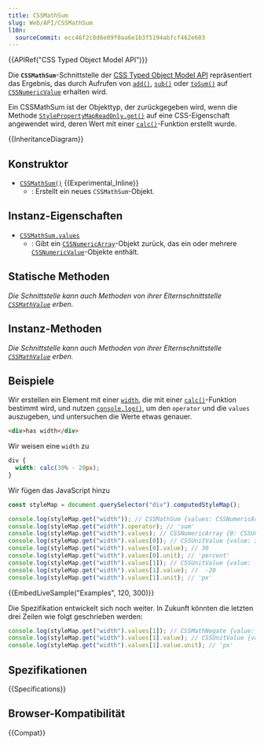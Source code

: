 ```yaml
---
title: CSSMathSum
slug: Web/API/CSSMathSum
l10n:
  sourceCommit: ecc46f2c8d6e09f0aa6e1b3f5194abfcf462e603
---
```


{{APIRef("CSS Typed Object Model API")}}

Die **`CSSMathSum`**-Schnittstelle der [CSS Typed Object Model API](/de/docs/Web/API/CSS_Object_Model) repräsentiert das Ergebnis, das durch Aufrufen von [`add()`](/de/docs/Web/API/CSSNumericValue/add), [`sub()`](/de/docs/Web/API/CSSNumericValue/sub) oder [`toSum()`](/de/docs/Web/API/CSSNumericValue/toSum) auf [`CSSNumericValue`](/de/docs/Web/API/CSSNumericValue) erhalten wird.

Ein CSSMathSum ist der Objekttyp, der zurückgegeben wird, wenn die Methode [`StylePropertyMapReadOnly.get()`](/de/docs/Web/API/StylePropertyMapReadOnly/get) auf eine CSS-Eigenschaft angewendet wird, deren Wert mit einer [`calc()`](/de/docs/Web/CSS/calc)-Funktion erstellt wurde.

{{InheritanceDiagram}}

## Konstruktor

- [`CSSMathSum()`](/de/docs/Web/API/CSSMathSum/CSSMathSum) {{Experimental_Inline}}
  - : Erstellt ein neues `CSSMathSum`-Objekt.

## Instanz-Eigenschaften

- [`CSSMathSum.values`](/de/docs/Web/API/CSSMathSum/values)
  - : Gibt ein [`CSSNumericArray`](/de/docs/Web/API/CSSNumericArray)-Objekt zurück, das ein oder mehrere [`CSSNumericValue`](/de/docs/Web/API/CSSNumericValue)-Objekte enthält.

## Statische Methoden

_Die Schnittstelle kann auch Methoden von ihrer Elternschnittstelle [`CSSMathValue`](/de/docs/Web/API/CSSMathValue) erben._

## Instanz-Methoden

_Die Schnittstelle kann auch Methoden von ihrer Elternschnittstelle [`CSSMathValue`](/de/docs/Web/API/CSSMathValue) erben._

## Beispiele

Wir erstellen ein Element mit einer [`width`](/de/docs/Web/CSS/width), die mit einer [`calc()`](/de/docs/Web/CSS/calc)-Funktion bestimmt wird, und nutzen [`console.log()`](/de/docs/Web/API/Console/log_static), um den `operator` und die `values` auszugeben, und untersuchen die Werte etwas genauer.

```html
<div>has width</div>
```

Wir weisen eine `width` zu

```css
div {
  width: calc(30% - 20px);
}
```

Wir fügen das JavaScript hinzu

```js
const styleMap = document.querySelector("div").computedStyleMap();

console.log(styleMap.get("width")); // CSSMathSum {values: CSSNumericArray, operator: "sum"}
console.log(styleMap.get("width").operator); // 'sum'
console.log(styleMap.get("width").values); // CSSNumericArray {0: CSSUnitValue, 1: CSSUnitValue, length: 2}
console.log(styleMap.get("width").values[0]); // CSSUnitValue {value: 30, unit: "percent"}
console.log(styleMap.get("width").values[0].value); // 30
console.log(styleMap.get("width").values[0].unit); // 'percent'
console.log(styleMap.get("width").values[1]); // CSSUnitValue {value: -20, unit: "px"}
console.log(styleMap.get("width").values[1].value); //  -20
console.log(styleMap.get("width").values[1].unit); // 'px'
```

{{EmbedLiveSample("Examples", 120, 300)}}

Die Spezifikation entwickelt sich noch weiter. In Zukunft könnten die letzten drei Zeilen wie folgt geschrieben werden:

```js
console.log(styleMap.get("width").values[1]); // CSSMathNegate {value: CSSUnitValue, operator: "negate"}
console.log(styleMap.get("width").values[1].value); // CSSUnitValue {value: 20, unit: "px"}
console.log(styleMap.get("width").values[1].value.unit); // 'px'
```

## Spezifikationen

{{Specifications}}

## Browser-Kompatibilität

{{Compat}}
